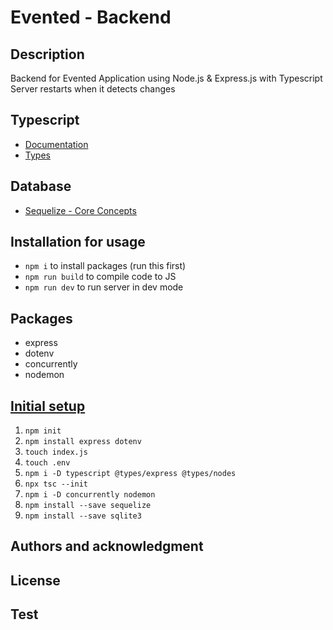 # Evented - Backend

## Description
Backend for Evented Application using Node.js & Express.js with Typescript
Server restarts when it detects changes

## Typescript
- [Documentation](https://www.typescriptlang.org/docs/)
- [Types](https://github.com/DefinitelyTyped/DefinitelyTyped/tree/master/types)

## Database
- [Sequelize - Core Concepts](https://sequelize.org/docs/v6/category/core-concepts/)

## Installation for usage
- `npm i` to install packages (run this first)
- `npm run build` to compile code to JS
- `npm run dev` to run server in dev mode

## Packages
- express
- dotenv
- concurrently
- nodemon

## [Initial setup](https://blog.logrocket.com/how-to-set-up-node-typescript-express/)

1. `npm init`
2. `npm install express dotenv`
3. `touch index.js`
4. `touch .env`
5. `npm i -D typescript @types/express @types/nodes`
6. `npx tsc --init`
7. `npm i -D concurrently nodemon`
8. `npm install --save sequelize`
9. `npm install --save sqlite3`

## Authors and acknowledgment

## License

## Test